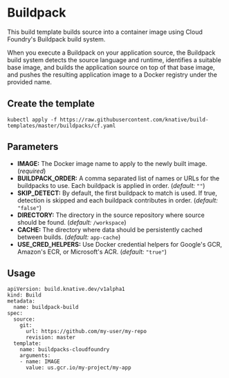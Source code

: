 # Buildpack

This build template builds source into a container image using Cloud Foundry's
Buildpack build system.

When you execute a Buildpack on your application source, the Buildpack build
system detects the source language and runtime, identifies a suitable base
image, and builds the application source on top of that base image, and pushes
the resulting application image to a Docker registry under the provided name.

## Create the template

```
kubectl apply -f https://raw.githubusercontent.com/knative/build-templates/master/buildpacks/cf.yaml
```

## Parameters

* **IMAGE:** The Docker image name to apply to the newly built image.
    (_required_)
* **BUILDPACK_ORDER:** A comma separated list of names or URLs for the
    buildpacks to use. Each buildpack is applied in order. (_default:_ `""`)
* **SKIP_DETECT:** By default, the first buildpack to match is used. If true,
    detection is skipped and each buildpack contributes in order.
    (_default:_ `"false"`)
* **DIRECTORY:** The directory in the source repository where source
    should be found. (_default:_ `/workspace`)
* **CACHE:** The directory where data should be persistently cached
    between builds. (_default:_ `app-cache`)
* **USE_CRED_HELPERS:** Use Docker credential helpers for Google's GCR, Amazon's
    ECR, or Microsoft's ACR. (_default:_ `"true"`)

## Usage

```
apiVersion: build.knative.dev/v1alpha1
kind: Build
metadata:
  name: buildpack-build
spec:
  source:
    git:
      url: https://github.com/my-user/my-repo
      revision: master
  template:
    name: buildpacks-cloudfoundry
    arguments:
    - name: IMAGE
      value: us.gcr.io/my-project/my-app
```

